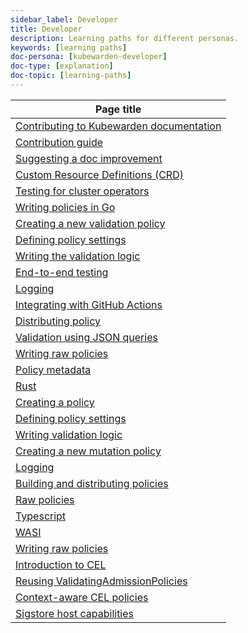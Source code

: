 ```yaml
---
sidebar_label: Developer
title: Developer
description: Learning paths for different personas.
keywords: [learning paths]
doc-persona: [kubewarden-developer]
doc-type: [explanation]
doc-topic: [learning-paths]
---
```


|Page title|
|-|
|[Contributing to Kubewarden documentation](../howtos/contribution-guide/contributing)|
|[Contribution guide](../howtos/contribution-guide/contribution-guide)|
|[Suggesting a doc improvement](../howtos/contribution-guide/suggesting-an-improvement)|
|[Custom Resource Definitions (CRD)](../reference/CRDs)|
|[Testing for cluster operators](../tutorials/testing-policies/03-cluster-operators)|
|[Writing policies in Go](../tutorials/writing-policies/go/01-intro-go)|
|[Creating a new validation policy](../tutorials/writing-policies/go/02-scaffold)|
|[Defining policy settings](../tutorials/writing-policies/go/03-policy-settings)|
|[Writing the validation logic](../tutorials/writing-policies/go/04-validation)|
|[End-to-end testing](../tutorials/writing-policies/go/05-e2e-tests)|
|[Logging](../tutorials/writing-policies/go/06-logging)|
|[Integrating with GitHub Actions](../tutorials/writing-policies/go/07-automate)|
|[Distributing policy](../tutorials/writing-policies/go/08-distribute)|
|[Validation using JSON queries](../tutorials/writing-policies/go/09-validation-with-queries)|
|[Writing raw policies](../tutorials/writing-policies/go/10-raw-policies)|
|[Policy metadata](../tutorials/writing-policies/metadata)|
|[Rust](../tutorials/writing-policies/rust/01-intro-rust)|
|[Creating a policy](../tutorials/writing-policies/rust/02-create-policy)|
|[Defining policy settings](../tutorials/writing-policies/rust/03-define-policy-settings)|
|[Writing validation logic](../tutorials/writing-policies/rust/04-write-validation-logic)|
|[Creating a new mutation policy](../tutorials/writing-policies/rust/05-mutation-policy)|
|[Logging](../tutorials/writing-policies/rust/06-logging)|
|[Building and distributing policies](../tutorials/writing-policies/rust/07-build-and-distribute)|
|[Raw policies](../tutorials/writing-policies/rust/08-raw-policies)|
|[Typescript](../tutorials/writing-policies/typescript)|
|[WASI](../tutorials/writing-policies/wasi/01-intro-wasi)|
|[Writing raw policies](../tutorials/writing-policies/wasi/02-raw-policies)|
|[Introduction to CEL](../tutorials/writing-policies/CEL/01-intro-cel)|
|[Reusing ValidatingAdmissionPolicies](../tutorials/writing-policies/CEL/02-reusing-vap)|
|[Context-aware CEL policies](../tutorials/writing-policies/CEL/03-context-aware)|
|[Sigstore host capabilities](../tutorials/writing-policies/CEL/04-example-sigstore)|
